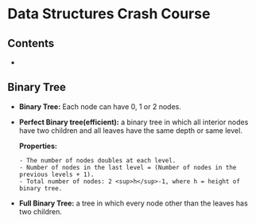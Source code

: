 # Data Structures Crash Course

## Contents

- [](#)

## Binary Tree

- **Binary Tree:** Each node can have 0, 1 or 2 nodes.

- **Perfect Binary tree(efficient):** a binary tree in which all interior nodes have two children and all leaves have the same depth or same level.

  **Properties:**

      - The number of nodes doubles at each level.
      - Number of nodes in the last level = (Number of nodes in the previous levels + 1).
      - Total number of nodes: 2 <sup>h</sup>-1, where h = height of binary tree.

- **Full Binary Tree:** a tree in which every node other than the leaves has two children.
